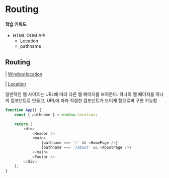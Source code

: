 # Routing

#### 학습 키워드

* HTML DOM API
  * Location
  * pathname

## Routing

\|  [Window.location](https://developer.mozilla.org/ko/docs/Web/API/Window/location)

\|  [Location](https://developer.mozilla.org/ko/docs/Web/API/Location)

일반적인 웹 사이트는 URL에 따라 다른 웹 페이지를 보여준다. 하나의 웹 페이지를 하나의 컴포넌트로 만들고, URL에 따라 적절한 컴포넌트가 보이게 함으로써 구현 가능함

```typescript
function App() {
	const { pathname } = window.location;
	
	return (
		<div>
			<Header />
			<main>
				{pathname === '/' && <HomePage />}
				{pathname === '/about' && <AboutPage />}
			</main>
			<Footer />
		</div>
	);
}
```



















